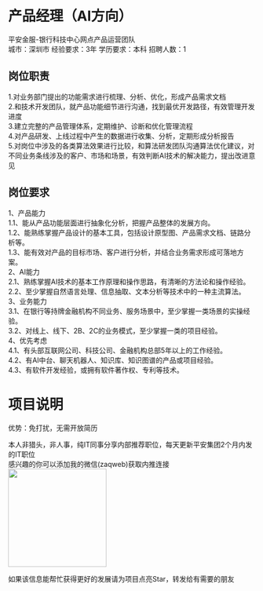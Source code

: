 # 产品经理（AI方向）
平安金服-银行科技中心网点产品运营团队  
城市：深圳市 经验要求：3年 学历要求：本科  招聘人数：1

## 岗位职责
1.对业务部门提出的功能需求进行梳理、分析、优化，形成产品需求文档   
2.和技术开发团队，就产品功能细节进行沟通，找到最优开发路径，有效管理开发进度   
3.建立完整的产品管理体系，定期维护、诊断和优化管理流程   
4.对产品研发、上线过程中产生的数据进行收集、分析，定期形成分析报告   
5.对岗位中涉及的各类算法效果进行比较，和算法研发团队沟通算法优化建议，对不同业务条线涉及的客户、市场和场景，有效判断AI技术的解决能力，提出改进意见

## 岗位要求
1、产品能力   
1.1、能从产品功能层面进行抽象化分析，把握产品整体的发展方向。   
1.2、能熟练掌握产品设计的基本工具，包括设计原型图、产品需求文档、链路分析等。   
1.3、能有效对产品的目标市场、客户进行分析，并结合业务需求形成可落地方案。   
2、AI能力   
2.1、熟练掌握AI技术的基本工作原理和操作思路，有清晰的方法论和操作经验。   
2.2、至少掌握自然语言处理、信息抽取、文本分析等技术中的一种主流算法。   
3、业务能力   
3.1、在银行等持牌金融机构不同业务、服务场景中，至少掌握一类场景的实操经验。   
3.2、对线上、线下、2B、2C的业务模式，至少掌握一类的项目经验。   
4、优先考虑   
4.1、有头部互联网公司、科技公司、金融机构总部5年以上的工作经验。   
4.2、有AI中台、聊天机器人、知识库、知识图谱的产品或项目经验。   
4.3、有软件开发经验，或拥有软件著作权、专利等技术。

# 项目说明

优势：免打扰，无需开放简历

本人非猎头，非人事，纯IT同事分享内部推荐职位，每天更新平安集团2个月内发的IT职位  
感兴趣的你可以添加我的微信(zaqweb)获取内推连接  
<img src="https://github.com/zaqweb/PA-IT-JOBS/blob/master/WechatICode.jpeg"  height="200" width="200">

如果该信息能帮忙获得更好的发展请为项目点亮Star，转发给有需要的朋友




